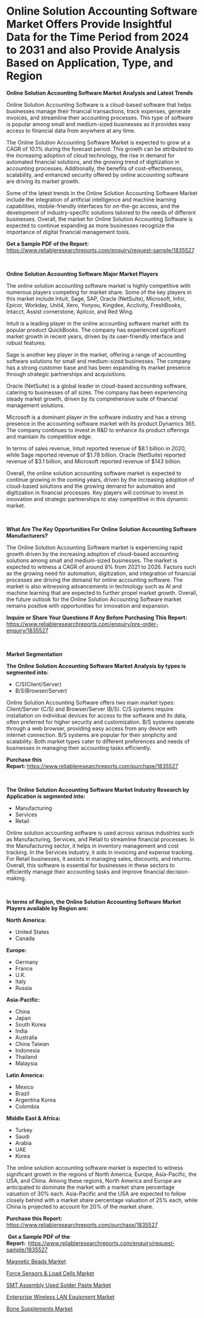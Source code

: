 <p><h1>Online Solution Accounting Software Market Offers Provide Insightful Data for the Time Period from 2024 to 2031 and also Provide Analysis Based on Application, Type, and Region</h1></p><p><strong>Online Solution Accounting Software Market Analysis and Latest Trends</strong></p>
<p><p>Online Solution Accounting Software is a cloud-based software that helps businesses manage their financial transactions, track expenses, generate invoices, and streamline their accounting processes. This type of software is popular among small and medium-sized businesses as it provides easy access to financial data from anywhere at any time.</p><p>The Online Solution Accounting Software Market is expected to grow at a CAGR of 10.1% during the forecast period. This growth can be attributed to the increasing adoption of cloud technology, the rise in demand for automated financial solutions, and the growing trend of digitization in accounting processes. Additionally, the benefits of cost-effectiveness, scalability, and enhanced security offered by online accounting software are driving its market growth.</p><p>Some of the latest trends in the Online Solution Accounting Software Market include the integration of artificial intelligence and machine learning capabilities, mobile-friendly interfaces for on-the-go access, and the development of industry-specific solutions tailored to the needs of different businesses. Overall, the market for Online Solution Accounting Software is expected to continue expanding as more businesses recognize the importance of digital financial management tools.</p></p>
<p><strong>Get a Sample PDF of the Report:&nbsp;</strong> <a href="https://www.reliableresearchreports.com/enquiry/request-sample/1835527">https://www.reliableresearchreports.com/enquiry/request-sample/1835527</a></p>
<p>&nbsp;</p>
<p><strong>Online Solution Accounting Software Major Market Players</strong></p>
<p><p>The online solution accounting software market is highly competitive with numerous players competing for market share. Some of the key players in this market include Intuit, Sage, SAP, Oracle (NetSuite), Microsoft, Infor, Epicor, Workday, Unit4, Xero, Yonyou, Kingdee, Acclivity, FreshBooks, Intacct, Assist cornerstone, Aplicor, and Red Wing.</p><p>Intuit is a leading player in the online accounting software market with its popular product QuickBooks. The company has experienced significant market growth in recent years, driven by its user-friendly interface and robust features.</p><p>Sage is another key player in the market, offering a range of accounting software solutions for small and medium-sized businesses. The company has a strong customer base and has been expanding its market presence through strategic partnerships and acquisitions.</p><p>Oracle (NetSuite) is a global leader in cloud-based accounting software, catering to businesses of all sizes. The company has been experiencing steady market growth, driven by its comprehensive suite of financial management solutions.</p><p>Microsoft is a dominant player in the software industry and has a strong presence in the accounting software market with its product Dynamics 365. The company continues to invest in R&D to enhance its product offerings and maintain its competitive edge.</p><p>In terms of sales revenue, Intuit reported revenue of $8.1 billion in 2020, while Sage reported revenue of $1.78 billion. Oracle (NetSuite) reported revenue of $3.1 billion, and Microsoft reported revenue of $143 billion.</p><p>Overall, the online solution accounting software market is expected to continue growing in the coming years, driven by the increasing adoption of cloud-based solutions and the growing demand for automation and digitization in financial processes. Key players will continue to invest in innovation and strategic partnerships to stay competitive in this dynamic market.</p></p>
<p>&nbsp;</p>
<p><strong>What Are The Key Opportunities For Online Solution Accounting Software Manufacturers?</strong></p>
<p><p>The Online Solution Accounting Software market is experiencing rapid growth driven by the increasing adoption of cloud-based accounting solutions among small and medium-sized businesses. The market is expected to witness a CAGR of around 8% from 2021 to 2026. Factors such as the growing need for automation, digitization, and integration of financial processes are driving the demand for online accounting software. The market is also witnessing advancements in technology such as AI and machine learning that are expected to further propel market growth. Overall, the future outlook for the Online Solution Accounting Software market remains positive with opportunities for innovation and expansion.</p></p>
<p><strong>Inquire or Share Your Questions If Any Before Purchasing This Report:</strong> <a href="https://www.reliableresearchreports.com/enquiry/pre-order-enquiry/1835527">https://www.reliableresearchreports.com/enquiry/pre-order-enquiry/1835527</a></p>
<p>&nbsp;</p>
<p><strong>Market Segmentation</strong></p>
<p><strong>The Online Solution Accounting Software Market Analysis by types is segmented into:</strong></p>
<p><ul><li>C/S(Client/Server)</li><li>B/S(Browser/Server)</li></ul></p>
<p><p>Online Solution Accounting Software offers two main market types: Client/Server (C/S) and Browser/Server (B/S). C/S systems require installation on individual devices for access to the software and its data, often preferred for higher security and customization. B/S systems operate through a web browser, providing easy access from any device with internet connection. B/S systems are popular for their simplicity and scalability. Both market types cater to different preferences and needs of businesses in managing their accounting tasks efficiently.</p></p>
<p><strong>Purchase this Report:&nbsp;</strong><a href="https://www.reliableresearchreports.com/purchase/1835527">https://www.reliableresearchreports.com/purchase/1835527</a></p>
<p>&nbsp;</p>
<p><strong>The Online Solution Accounting Software Market Industry Research by Application is segmented into:</strong></p>
<p><ul><li>Manufacturing</li><li>Services</li><li>Retail</li></ul></p>
<p><p>Online solution accounting software is used across various industries such as Manufacturing, Services, and Retail to streamline financial processes. In the Manufacturing sector, it helps in inventory management and cost tracking. In the Services industry, it aids in invoicing and expense tracking. For Retail businesses, it assists in managing sales, discounts, and returns. Overall, this software is essential for businesses in these sectors to efficiently manage their accounting tasks and improve financial decision-making.</p></p>
<p>&nbsp;</p>
<p><strong>In terms of Region, the Online Solution Accounting Software Market Players available by Region are:</strong></p>
<p>
    <p> <strong> North America: </strong>
        <ul>
            <li>United States</li>
            <li>Canada</li>
        </ul>
        </p> 
    <p> <strong> Europe: </strong>
        <ul>
            <li>Germany</li>
            <li>France</li>
            <li>U.K.</li>
            <li>Italy</li>
            <li>Russia</li>
        </ul>
        </p> 
    <p> <strong> Asia-Pacific: </strong>
        <ul>
            <li>China</li>
            <li>Japan</li>
            <li>South Korea</li>
            <li>India</li>
            <li>Australia</li>
            <li>China Taiwan</li>
            <li>Indonesia</li>
            <li>Thailand</li>
            <li>Malaysia</li>
        </ul>
        </p> 
    <p> <strong> Latin America: </strong>
        <ul>
            <li>Mexico</li>
            <li>Brazil</li>
            <li>Argentina Korea</li>
            <li>Colombia</li>
        </ul>
        </p> 
    <p> <strong> Middle East & Africa: </strong>
        <ul>
            <li>Turkey</li>
            <li>Saudi</li>
            <li>Arabia</li>
            <li>UAE</li>
            <li>Korea</li>
        </ul>
    </p>
    </p>
<p><p>The online solution accounting software market is expected to witness significant growth in the regions of North America, Europe, Asia-Pacific, the USA, and China. Among these regions, North America and Europe are anticipated to dominate the market with a market share percentage valuation of 30% each. Asia-Pacific and the USA are expected to follow closely behind with a market share percentage valuation of 25% each, while China is projected to account for 20% of the market share.</p></p>
<p><strong>Purchase this Report: </strong><a href="https://www.reliableresearchreports.com/purchase/1835527">https://www.reliableresearchreports.com/purchase/1835527</a></p>
<p>&nbsp;<strong>Get a Sample PDF of the Report:&nbsp;&nbsp;</strong><a href="https://www.reliableresearchreports.com/enquiry/request-sample/1835527">https://www.reliableresearchreports.com/enquiry/request-sample/1835527</a></p>
<p><strong></strong></p>
<p><p><a href="https://medium.com/@lulukerluke/magnetic-beads-market-trends-and-market-analysis-forecasted-for-period-2024-2031-2b6e40a47fc6">Magnetic Beads Market</a></p><p><a href="https://issuu.com/reportprime-2/docs/force-sensors-load-cells-market-size-2030.pptx">Force Sensors & Load Cells Market</a></p><p><a href="https://github.com/castoriffic/Market-Research-Report-List-3/blob/main/smt-assembly-used-solder-paste-market.md">SMT Assembly Used Solder Paste Market</a></p><p><a href="https://github.com/yoshih12/Market-Research-Report-List-2/blob/main/enterprise-wireless-lan-equipment-market.md">Enterprise Wireless LAN Equipment Market</a></p><p><a href="https://medium.com/@lulukerluke/bone-supplements-market-size-reveals-the-best-marketing-channels-in-global-industry-50036e72e2c0">Bone Supplements Market</a></p></p>